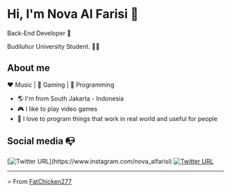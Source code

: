# Hi, I'm Nova Al Farisi :chicken:

Back-End Developer :robot:

Budiluhur University Student. :man_technologist:

## About me 

:heart: Music | :black_heart: Gaming | :blue_heart: Programming

- :earth_americas: I'm from South Jakarta - Indonesia
- :video_game: I like to play video games
- :gem: I love to program things that work in real world and useful for people

## Social media :mailbox_with_no_mail:

[![Twitter URL](https://img.shields.io/twitter/url?color=%23fb3958&label=follow&logo=instagram&logoColor=%23fb3958&style=flat-square&url=https%3A%2F%2Fwww.instagram.com%2Falejorc_)](https://www.instagram.com/nova_alfarisi)
[![Twitter URL](https://img.shields.io/twitter/url?color=%230072b1&label=connect&logo=linkedin&logoColor=%230072b1&style=flat-square&url=https%3A%2F%2Fwww.linkedin.com%2Fin%2Falejandro-ramirez-ciceros%2F)](https://www.linkedin.com/in/nova-al-26a0b719b/)

---
⭐️ From [FatChicken277](https://github.com/FatChicken277)
